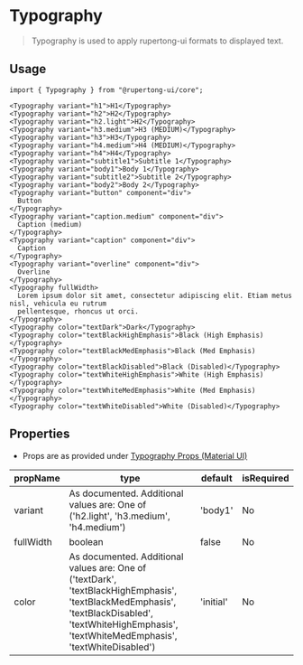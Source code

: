 # Typography

> Typography is used to apply rupertong-ui  formats to displayed text.

## Usage

```tsx
import { Typography } from "@rupertong-ui/core";

<Typography variant="h1">H1</Typography>
<Typography variant="h2">H2</Typography>
<Typography variant="h2.light">H2</Typography>
<Typography variant="h3.medium">H3 (MEDIUM)</Typography>
<Typography variant="h3">H3</Typography>
<Typography variant="h4.medium">H4 (MEDIUM)</Typography>
<Typography variant="h4">H4</Typography>
<Typography variant="subtitle1">Subtitle 1</Typography>
<Typography variant="body1">Body 1</Typography>
<Typography variant="subtitle2">Subtitle 2</Typography>
<Typography variant="body2">Body 2</Typography>
<Typography variant="button" component="div">
  Button
</Typography>
<Typography variant="caption.medium" component="div">
  Caption (medium)
</Typography>
<Typography variant="caption" component="div">
  Caption
</Typography>
<Typography variant="overline" component="div">
  Overline
</Typography>
<Typography fullWidth>
  Lorem ipsum dolor sit amet, consectetur adipiscing elit. Etiam metus nisl, vehicula eu rutrum
  pellentesque, rhoncus ut orci.
</Typography>
<Typography color="textDark">Dark</Typography>
<Typography color="textBlackHighEmphasis">Black (High Emphasis)</Typography>
<Typography color="textBlackMedEmphasis">Black (Med Emphasis)</Typography>
<Typography color="textBlackDisabled">Black (Disabled)</Typography>
<Typography color="textWhiteHighEmphasis">White (High Emphasis)</Typography>
<Typography color="textWhiteMedEmphasis">White (Med Emphasis)</Typography>
<Typography color="textWhiteDisabled">White (Disabled)</Typography>
```

## Properties

- Props are as provided under [Typography Props (Material UI)](https://v4.mui.com/api/typography/#props)

| propName  | type                                                                                                                                                                                                  | default   | isRequired |
| --------- | ----------------------------------------------------------------------------------------------------------------------------------------------------------------------------------------------------- | --------- | ---------- |
| variant   | As documented. Additional values are: One of ('h2.light', 'h3.medium', 'h4.medium')                                                                                                                   | 'body1'   | No         |
| fullWidth | boolean                                                                                                                                                                                               | false     | No         |
| color     | As documented. Additional values are: One of ('textDark', 'textBlackHighEmphasis', 'textBlackMedEmphasis', 'textBlackDisabled', 'textWhiteHighEmphasis', 'textWhiteMedEmphasis', 'textWhiteDisabled') | 'initial' | No         |
